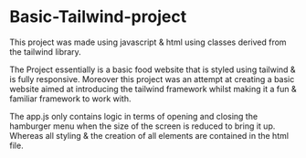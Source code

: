 # Basic-Tailwind-project

This project was made using javascript & html using classes derived from the tailwind library.

The Project essentially is a basic food website that is styled using tailwind & is fully responsive. 
Moreover this project was an attempt at creating a basic website aimed at introducing the tailwind framework whilst making it a fun & familiar framework to work with.   

The app.js only contains logic in terms of opening and closing the hamburger menu when the size of the screen is reduced to bring it up.
Whereas all styling & the creation of all elements are contained in the html file.
